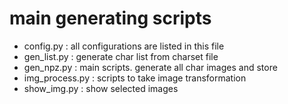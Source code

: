 # main generating scripts
+ config.py : all configurations are listed in this file
+ gen_list.py : generate char list from charset file
+ gen_npz.py : main scripts. generate all char images and store
+ img_process.py : scripts to take image transformation
+ show_img.py : show selected images